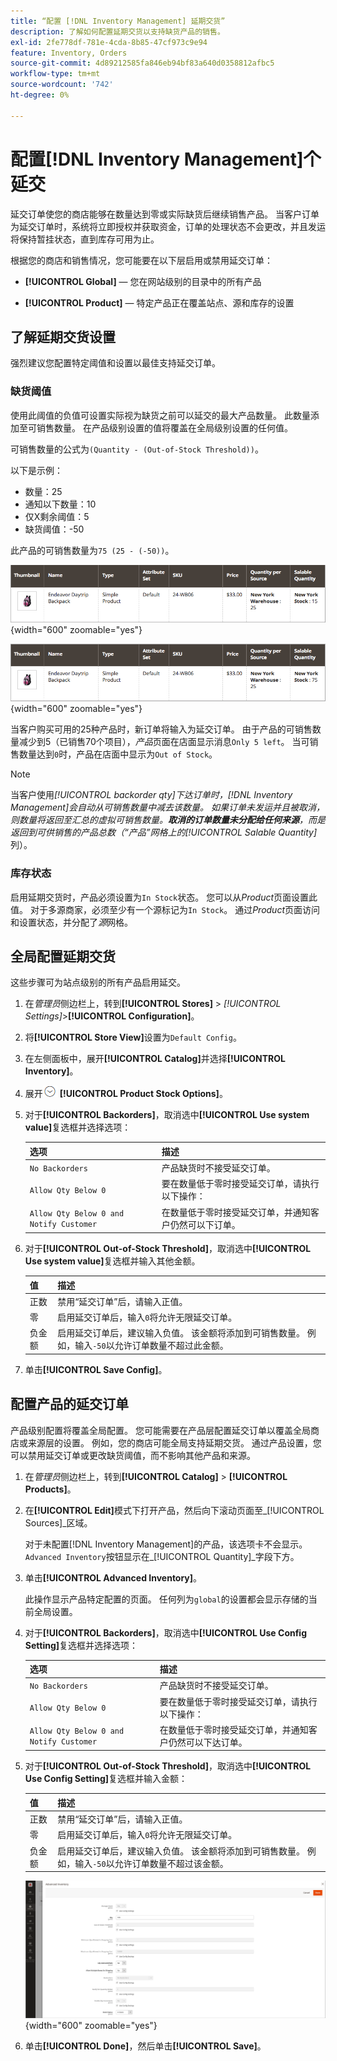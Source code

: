 ```yaml
---
title: “配置 [!DNL Inventory Management] 延期交货”
description: 了解如何配置延期交货以支持缺货产品的销售。
exl-id: 2fe778df-781e-4cda-8b85-47cf973c9e94
feature: Inventory, Orders
source-git-commit: 4d89212585fa846eb94bf83a640d0358812afbc5
workflow-type: tm+mt
source-wordcount: '742'
ht-degree: 0%

---
```


# 配置[!DNL Inventory Management]个延交

延交订单使您的商店能够在数量达到零或实际缺货后继续销售产品。 当客户订单为延交订单时，系统将立即授权并获取资金，订单的处理状态不会更改，并且发运将保持暂挂状态，直到库存可用为止。

根据您的商店和销售情况，您可能要在以下层启用或禁用延交订单：

- **[!UICONTROL Global]** — 您在网站级别的目录中的所有产品

- **[!UICONTROL Product]** — 特定产品正在覆盖站点、源和库存的设置

## 了解延期交货设置

强烈建议您配置特定阈值和设置以最佳支持延交订单。

### 缺货阈值

使用此阈值的负值可设置实际视为缺货之前可以延交的最大产品数量。 此数量添加至可销售数量。 在产品级别设置的值将覆盖在全局级别设置的任何值。

可销售数量的公式为`(Quantity - (Out-of-Stock Threshold))`。

以下是示例：

- 数量：25
- 通知以下数量：10
- 仅X剩余阈值：5
- 缺货阈值：-50

此产品的可销售数量为`75 (25 - (-50))`。

![启用延交订单之前的可销售数量示例](assets/inventory-backorders-before.png){width="600" zoomable="yes"}

![启用延交订单后的可销售数量示例](assets/inventory-backorders-after.png){width="600" zoomable="yes"}

当客户购买可用的25种产品时，新订单将输入为延交订单。 由于产品的可销售数量减少到5（已销售70个项目），_产品_&#x200B;页面在店面显示消息`Only 5 left`。 当可销售数量达到`0`时，产品在店面中显示为`Out of Stock`。

>[!NOTE]
>
>当客户使用&#x200B;_[!UICONTROL backorder qty]_下达订单时，[!DNL Inventory Management]会自动从可销售数量中减去该数量。 如果订单未发运并且被取消，则数量将返回至汇总的虚拟可销售数量。**_取消的订单数量未分配给任何来源_**，而是返回到可供销售的产品总数（“产品”网格上的_[!UICONTROL Salable Quantity]_&#x200B;列）。

<!--### Notify for Quantity Below JIRA MDVA-8099 MDVA-33783

The _Notify for Quantity Below_ configuration option is configurable at the global, source, and product levels. When it is enabled, the system sends an email notification when the product quantity reaches a level at or below the configured value. For this example, a notification is triggered when the product has a quantity of 10 or less. When backorders are enabled, _Notify for Quantity Below_ is determined by the Salable Quantity (`Salable Quantity = Quantity - (Out-of-Stock Threshold)`). -->

### 库存状态

启用延期交货时，产品必须设置为`In Stock`状态。 您可以从&#x200B;_Product_&#x200B;页面设置此值。 对于多源商家，必须至少有一个源标记为`In Stock`。 通过&#x200B;_Product_&#x200B;页面访问和设置状态，并分配了&#x200B;_源_&#x200B;网格。

## 全局配置延期交货

这些步骤可为站点级别的所有产品启用延交。

1. 在&#x200B;_管理员_&#x200B;侧边栏上，转到&#x200B;**[!UICONTROL Stores]** > _[!UICONTROL Settings]_>**[!UICONTROL Configuration]**。

1. 将&#x200B;**[!UICONTROL Store View]**&#x200B;设置为`Default Config`。

1. 在左侧面板中，展开&#x200B;**[!UICONTROL Catalog]**&#x200B;并选择&#x200B;**[!UICONTROL Inventory]**。

1. 展开![扩展选择器](../assets/icon-display-expand.png) **[!UICONTROL Product Stock Options]**。

1. 对于&#x200B;**[!UICONTROL Backorders]**，取消选中&#x200B;**[!UICONTROL Use system value]**&#x200B;复选框并选择选项：

   | 选项 | 描述 |
   | -- | -- |
   | `No Backorders` | 产品缺货时不接受延交订单。 |
   | `Allow Qty Below 0` | 要在数量低于零时接受延交订单，请执行以下操作： |
   | `Allow Qty Below 0 and Notify Customer` | 在数量低于零时接受延交订单，并通知客户仍然可以下订单。 |

1. 对于&#x200B;**[!UICONTROL Out-of-Stock Threshold]**，取消选中&#x200B;**[!UICONTROL Use system value]**&#x200B;复选框并输入其他金额。

   | 值 | 描述 |
   | -- | -- |
   | 正数 | 禁用“延交订单”后，请输入正值。 |
   | 零 | 启用延交订单后，输入`0`将允许无限延交订单。 |
   | 负金额 | 启用延交订单后，建议输入负值。 该金额将添加到可销售数量。 例如，输入`-50`以允许订单数量不超过此金额。 |

1. 单击&#x200B;**[!UICONTROL Save Config]**。

## 配置产品的延交订单

产品级别配置将覆盖全局配置。 您可能需要在产品层配置延交订单以覆盖全局商店或来源层的设置。 例如，您的商店可能全局支持延期交货。 通过产品设置，您可以禁用延交订单或更改缺货阈值，而不影响其他产品和来源。

1. 在&#x200B;_管理员_&#x200B;侧边栏上，转到&#x200B;**[!UICONTROL Catalog]** > **[!UICONTROL Products]**。

1. 在&#x200B;**[!UICONTROL Edit]**&#x200B;模式下打开产品，然后向下滚动页面至&#x200B;_[!UICONTROL Sources]_区域。

   对于未配置[!DNL Inventory Management]的产品，该选项卡不会显示。 `Advanced Inventory`按钮显示在&#x200B;_[!UICONTROL Quantity]_字段下方。

1. 单击&#x200B;**[!UICONTROL Advanced Inventory]**。

   此操作显示产品特定配置的页面。 任何列为`global`的设置都会显示存储的当前全局设置。

1. 对于&#x200B;**[!UICONTROL Backorders]**，取消选中&#x200B;**[!UICONTROL Use Config Setting]**&#x200B;复选框并选择选项：

   | 选项 | 描述 |
   | -- | -- |
   | `No Backorders` | 产品缺货时不接受延交订单。 |
   | `Allow Qty Below 0` | 要在数量低于零时接受延交订单，请执行以下操作： |
   | `Allow Qty Below 0 and Notify Customer` | 在数量低于零时接受延交订单，并通知客户仍然可以下达订单。 |

1. 对于&#x200B;**[!UICONTROL Out-of-Stock Threshold]**，取消选中&#x200B;**[!UICONTROL Use Config Setting]**&#x200B;复选框并输入金额：

   | 值 | 描述 |
   | -- | -- |
   | 正数 | 禁用“延交订单”后，请输入正值。 |
   | 零 | 启用延交订单后，输入`0`将允许无限延交订单。 |
   | 负金额 | 启用延交订单后，建议输入负值。 该金额将添加到可销售数量。 例如，输入`-50`以允许订单数量不超过该金额。 |

   ![为延期交货配置了高级库存](assets/inventory-backorders-product-settings.png){width="600" zoomable="yes"}

1. 单击&#x200B;**[!UICONTROL Done]**，然后单击&#x200B;**[!UICONTROL Save]**。
